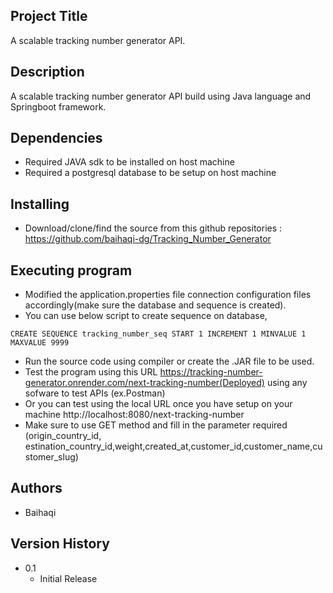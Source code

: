 ## Project Title
A scalable tracking number generator API.

## Description
A scalable tracking number generator API build using Java language and Springboot framework.

## Dependencies
* Required JAVA sdk to be installed on host machine 
* Required a postgresql database to be setup on host machine

## Installing
* Download/clone/find the source from this github repositories : https://github.com/baihaqi-dg/Tracking_Number_Generator

## Executing program
* Modified the application.properties file connection configuration files accordingly(make sure the database and sequence is created).
* You can use below script to create sequence on database,
```
CREATE SEQUENCE tracking_number_seq START 1 INCREMENT 1 MINVALUE 1 MAXVALUE 9999  
```
* Run the source code using compiler or create the .JAR file to be used.
* Test the program using this URL https://tracking-number-generator.onrender.com/next-tracking-number(Deployed) using any sofware to test APIs (ex.Postman)
* Or you can test using the local URL once you have setup on your machine http://localhost:8080/next-tracking-number
* Make sure to use GET method and fill in the parameter required (origin_country_id, estination_country_id,weight,created_at,customer_id,customer_name,customer_slug)

## Authors
* Baihaqi

## Version History
* 0.1
    * Initial Release

